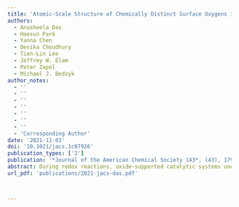 ```yaml
---
title: 'Atomic-Scale Structure of Chemically Distinct Surface Oxygens in Redox Reactions'
authors:
  - Anusheela Das
  - Haesun Park
  - Yanna Chen
  - Devika Choudhury
  - Tien-Lin Lee
  - Jeffrey W. Elam
  - Peter Zapol
  - Michael J. Bedzyk
author_notes:
  - ''
  - ''
  - ''
  - ''
  - ''
  - ''
  - ''
  - 'Corresponding Author'
date: '2021-11-03'
doi: '10.1021/jacs.1c07926'
publication_types: ['2']
publication: '*Journal of the American Chemical Society 143*, (43), 17937-17941'
abstract: During redox reactions, oxide-supported catalytic systems undergo structural and chemical changes. Improving subsequent catalytic properties requires an understanding of the atomic-scale structure with chemical state specificity under reaction conditions. For the case of 1/2 monolayer vanadia on α-TiO2(110), we use X-ray standing wave (XSW) excited X-ray photoelectron spectroscopy to follow the redox induced atomic positional and chemical state changes of this interface. While the resulting XSW 3D composite atomic maps include the Ti and O substrate atoms and V surface atoms, our focus in this report is on the previously unseen surface oxygen species with comparison to density functional theory predictions.
url_pdf: 'publications/2021-jacs-das.pdf'



---
```

